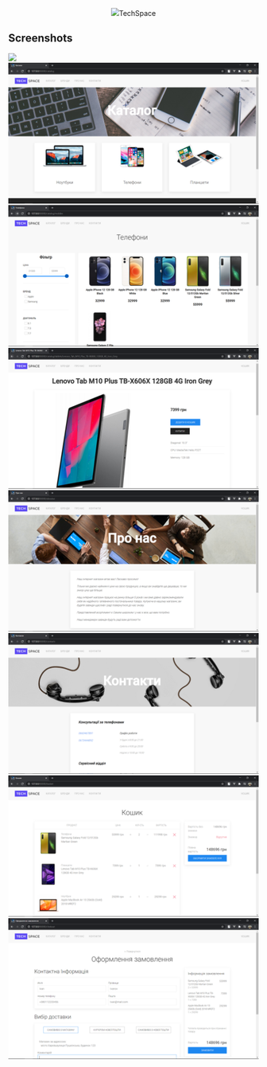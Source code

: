 <p align="center"><img src="public\images\1-Slide.jpg"><span>TechSpace</span></p>

## Screenshots

<img src="screenshots\scrn-1.png">
<img src="screenshots\scrn-2.png">
<img src="screenshots\scrn-3.png">
<img src="screenshots\scrn-4.png">
<img src="screenshots\scrn-5.png">
<img src="screenshots\scrn-6.png">
<img src="screenshots\scrn-7.png">
<img src="screenshots\scrn-8.png">
